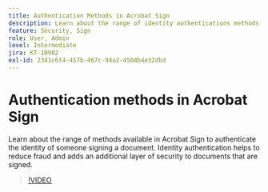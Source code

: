 ```yaml
---
title: Authentication Methods in Acrobat Sign
description: Learn about the range of identity authentications methods available in Acrobat Sign
feature: Security, Sign
role: User, Admin
level: Intermediate
jira: KT-10982
exl-id: 2341c6f4-457b-467c-94a2-4504b4e32dbd
---
```

# Authentication methods in Acrobat Sign

Learn about the range of methods available in Acrobat Sign to authenticate the identity of someone signing a document. Identity authentication helps to reduce fraud and adds an additional layer of security to documents that are signed. 

>[!VIDEO](https://video.tv.adobe.com/v/3419287?quality=12&learn=on&hidetitle=true)
